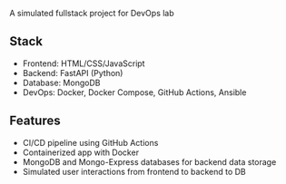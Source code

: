 A simulated fullstack project for DevOps lab

## Stack
- Frontend: HTML/CSS/JavaScript
- Backend: FastAPI (Python)
- Database: MongoDB
- DevOps: Docker, Docker Compose, GitHub Actions, Ansible

## Features
- CI/CD pipeline using GitHub Actions
- Containerized app with Docker
- MongoDB and Mongo-Express databases for backend data storage
- Simulated user interactions from frontend to backend to DB
